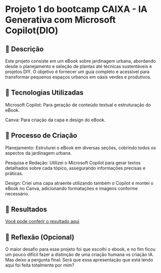 # Projeto 1 do bootcamp CAIXA - IA Generativa com Microsoft Copilot(DIO)

## 📒 Descrição
Este projeto consiste em um eBook sobre jardinagem urbana, abordando desde o planejamento e seleção de plantas até técnicas sustentáveis e projetos DIY. O objetivo é fornecer um guia completo e acessível para transformar pequenos espaços urbanos em oásis verdes e produtivos.

## 🤖 Tecnologias Utilizadas
Microsoft Copilot: Para geração de conteúdo textual e estruturação do eBook.

Canva: Para criação da capa e design do eBook.

## 🧐 Processo de Criação
Planejamento: Estruturei o eBook em diversas seções, cobrindo todos os aspectos da jardinagem urbana.

Pesquisa e Redação: Utilizei o Microsoft Copilot para gerar textos detalhados sobre cada tópico, assegurando informações precisas e práticas.

Design: Criei uma capa atraente utilizando também o Copilot e montei o eBook no Canva, adicionando formatações e imagens conforme necessário.

## 🚀 Resultados
[Você pode conferir o resultado aqui](https://www.canva.com/design/DAGZFS4_3Ng/V4hzbdnIolHD_S01BICbBw/view?utm_content=DAGZFS4_3Ng&utm_campaign=designshare&utm_medium=link2&utm_source=uniquelinks&utlId=h03c60b30d3)

## 💭 Reflexão (Opcional)
O maior desafio para esse projeto foi que escolhi o ebook, e no fim ficou um pouco difícil fazer a distinção de uma criação humana vs criação IA. Mas deixo a pergunta final: Será que essa apresentação que está lendo aqui foi feita totalmente por mim? 
